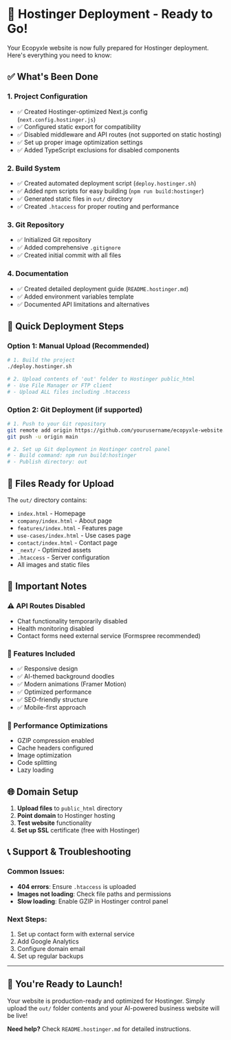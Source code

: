 # 🚀 Hostinger Deployment - Ready to Go!

Your Ecopyxle website is now fully prepared for Hostinger deployment. Here's everything you need to know:

## ✅ What's Been Done

### 1. **Project Configuration**
- ✅ Created Hostinger-optimized Next.js config (`next.config.hostinger.js`)
- ✅ Configured static export for compatibility
- ✅ Disabled middleware and API routes (not supported on static hosting)
- ✅ Set up proper image optimization settings
- ✅ Added TypeScript exclusions for disabled components

### 2. **Build System**
- ✅ Created automated deployment script (`deploy.hostinger.sh`)
- ✅ Added npm scripts for easy building (`npm run build:hostinger`)
- ✅ Generated static files in `out/` directory
- ✅ Created `.htaccess` for proper routing and performance

### 3. **Git Repository**
- ✅ Initialized Git repository
- ✅ Added comprehensive `.gitignore`
- ✅ Created initial commit with all files

### 4. **Documentation**
- ✅ Created detailed deployment guide (`README.hostinger.md`)
- ✅ Added environment variables template
- ✅ Documented API limitations and alternatives

## 🎯 Quick Deployment Steps

### Option 1: Manual Upload (Recommended)
```bash
# 1. Build the project
./deploy.hostinger.sh

# 2. Upload contents of 'out' folder to Hostinger public_html
# - Use File Manager or FTP client
# - Upload ALL files including .htaccess
```

### Option 2: Git Deployment (if supported)
```bash
# 1. Push to your Git repository
git remote add origin https://github.com/yourusername/ecopyxle-website.git
git push -u origin main

# 2. Set up Git deployment in Hostinger control panel
# - Build command: npm run build:hostinger
# - Publish directory: out
```

## 📁 Files Ready for Upload

The `out/` directory contains:
- `index.html` - Homepage
- `company/index.html` - About page  
- `features/index.html` - Features page
- `use-cases/index.html` - Use cases page
- `contact/index.html` - Contact page
- `_next/` - Optimized assets
- `.htaccess` - Server configuration
- All images and static files

## 🔧 Important Notes

### ⚠️ API Routes Disabled
- Chat functionality temporarily disabled
- Health monitoring disabled
- Contact forms need external service (Formspree recommended)

### 🎨 Features Included
- ✅ Responsive design
- ✅ AI-themed background doodles
- ✅ Modern animations (Framer Motion)
- ✅ Optimized performance
- ✅ SEO-friendly structure
- ✅ Mobile-first approach

### 🚀 Performance Optimizations
- GZIP compression enabled
- Cache headers configured
- Image optimization
- Code splitting
- Lazy loading

## 🌐 Domain Setup

1. **Upload files** to `public_html` directory
2. **Point domain** to Hostinger hosting
3. **Test website** functionality
4. **Set up SSL** certificate (free with Hostinger)

## 📞 Support & Troubleshooting

### Common Issues:
- **404 errors**: Ensure `.htaccess` is uploaded
- **Images not loading**: Check file paths and permissions
- **Slow loading**: Enable GZIP in Hostinger control panel

### Next Steps:
1. Set up contact form with external service
2. Add Google Analytics
3. Configure domain email
4. Set up regular backups

---

## 🎉 You're Ready to Launch!

Your website is production-ready and optimized for Hostinger. Simply upload the `out/` folder contents and your AI-powered business website will be live!

**Need help?** Check `README.hostinger.md` for detailed instructions.
